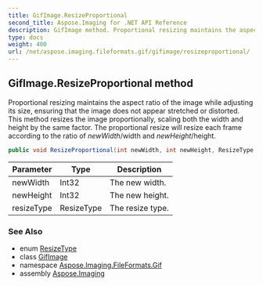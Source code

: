 ```yaml
---
title: GifImage.ResizeProportional
second_title: Aspose.Imaging for .NET API Reference
description: GifImage method. Proportional resizing maintains the aspect ratio of the image while adjusting its size ensuring that the image does not appear stretched or distorted. This method resizes the image proportionally scaling both the width and height by the same factor. The proportional resize will resize each frame according to the ratio of newWidth/width and newHeight/height
type: docs
weight: 400
url: /net/aspose.imaging.fileformats.gif/gifimage/resizeproportional/
---
```

## GifImage.ResizeProportional method

Proportional resizing maintains the aspect ratio of the image while adjusting its size, ensuring that the image does not appear stretched or distorted. This method resizes the image proportionally, scaling both the width and height by the same factor. The proportional resize will resize each frame according to the ratio of *newWidth*/width and *newHeight*/height.

```csharp
public void ResizeProportional(int newWidth, int newHeight, ResizeType resizeType)
```

| Parameter | Type | Description |
| --- | --- | --- |
| newWidth | Int32 | The new width. |
| newHeight | Int32 | The new height. |
| resizeType | ResizeType | The resize type. |

### See Also

* enum [ResizeType](../../../aspose.imaging/resizetype/)
* class [GifImage](../)
* namespace [Aspose.Imaging.FileFormats.Gif](../../gifimage/)
* assembly [Aspose.Imaging](../../../)


